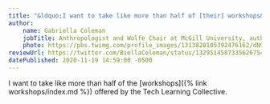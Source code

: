 ```yaml
---
title: "&ldquo;I want to take like more than half of [their] workshops&rdquo;"
author:
    name: Gabriella Coleman
    jobTitle: Anthropologist and Wolfe Chair at McGill University, author of two books on hackers, and Tor Project Board member
    photo: https://pbs.twimg.com/profile_images/1313828105392476162/dN9HMnU8_400x400.jpg
reviewUrl: https://twitter.com/BiellaColeman/status/1329514587335626754
datePublished: 2020-11-19 14:59:00 -0500
---
```


I want to take like more than half of the [workshops]({% link workshops/index.md %}) offered by the Tech Learning Collective.
